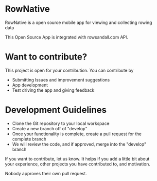 # RowNative
RowNative is a open source mobile app for viewing and collecting rowing data

This Open Source App is integrated with rowsandall.com API.

# Want to contribute?

This project is open for your contribution. You can contribute by

* Submitting Issues and improvement suggestions
* App development
* Test driving the app and giving feedback

# Development Guidelines

* Clone the Git repository to your local workspace
* Create a new branch off of "develop"
* Once your functionality is complete, create a pull request for the complete branch
* We will review the code, and if approved, merge into the "develop" branch

If you want to contribute, let us know. It helps if you add a little bit about your experience,
other projects you have contributed to, and motivation.

Nobody approves their own pull request.
